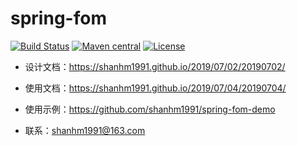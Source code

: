 spring-fom
======================
[![Build Status](https://github.com/alibaba/easyexcel/actions/workflows/ci.yml/badge.svg?branch=master)](https://github.com/shanhm1991/spring-fom/issues) 
[![Maven central](https://img.shields.io/badge/maven%20central-2.1.1-success)](https://search.maven.org/artifact/io.github.shanhm1991/spring-fom/2.1.1/jar)
[![License](http://img.shields.io/:license-apache-brightgreen.svg)](http://www.apache.org/licenses/LICENSE-2.0.html)

- 设计文档：https://shanhm1991.github.io/2019/07/02/20190702/

- 使用文档：https://shanhm1991.github.io/2019/07/04/20190704/

- 使用示例：https://github.com/shanhm1991/spring-fom-demo

- 联系：shanhm1991@163.com